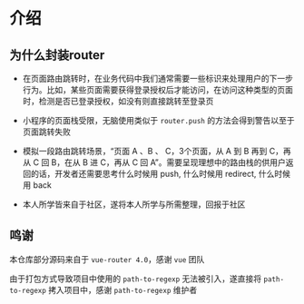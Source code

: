 # 介绍

## 为什么封装router

* 在页面路由跳转时，在业务代码中我们通常需要一些标识来处理用户的下一步行为。比如，某些页面需要获得登录授权后才能访问，在访问这种类型的页面时，检测是否已登录授权，如没有则直接跳转至登录页

* 小程序的页面栈受限，无脑使用类似于 `router.push` 的方法会得到警告以至于页面跳转失败

* 模拟一段路由跳转场景，“页面 A 、B 、 C，3个页面，从 A 到 B 再到 C，再从 C 回 B，在从 B 进 C，再从 C 回 A”。需要呈现理想中的路由栈的供用户返回的话，开发者还需要思考什么时候用 push, 什么时候用 redirect, 什么时候用 back

* 本人所学皆来自于社区，遂将本人所学与所需整理，回报于社区

## 鸣谢

本仓库部分源码来自于 `vue-router 4.0`，感谢 `vue` 团队

由于打包方式导致项目中使用的 `path-to-regexp` 无法被引入，遂直接将 `path-to-regexp` 拷入项目中，感谢 `path-to-regexp` 维护者
